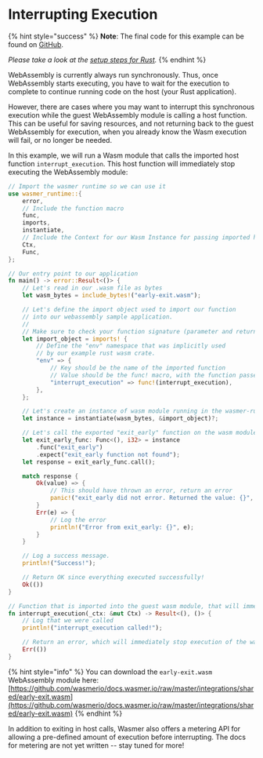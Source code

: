 # Interrupting Execution

{% hint style="success" %}
**Note**: The final code for this example can be found on [GitHub](https://github.com/wasmerio/docs.wasmer.io/tree/master/integrations/rust/examples/early-exit).

_Please take a look at the_ [_setup steps for Rust_](https://github.com/wasmerio/docs.wasmer.io/tree/f2ebe6a08e0ac5f6bd58ababffa793df6ab4424d/integrations/rust/examples/setup.md)_._
{% endhint %}

WebAssembly is currently always run synchronously. Thus, once WebAssembly starts executing, you have to wait for the execution to complete to continue running code on the host \(your Rust application\).

However, there are cases where you may want to interrupt this synchronous execution while the guest WebAssembly module is calling a host function. This can be useful for saving resources, and not returning back to the guest WebAssembly for execution, when you already know the Wasm execution will fail, or no longer be needed.

In this example, we will run a Wasm module that calls the imported host function `interrupt_execution`. This host function will immediately stop executing the WebAssembly module:

```rust
// Import the wasmer runtime so we can use it
use wasmer_runtime::{
    error,
    // Include the function macro
    func,
    imports,
    instantiate,
    // Include the Context for our Wasm Instance for passing imported host functions
    Ctx,
    Func,
};

// Our entry point to our application
fn main() -> error::Result<()> {
    // Let's read in our .wasm file as bytes
    let wasm_bytes = include_bytes!("early-exit.wasm");

    // Let's define the import object used to import our function
    // into our webassembly sample application.
    //
    // Make sure to check your function signature (parameter and return types) carefully!
    let import_object = imports! {
        // Define the "env" namespace that was implicitly used
        // by our example rust wasm crate.
        "env" => {
            // Key should be the name of the imported function
            // Value should be the func! macro, with the function passed in.
            "interrupt_execution" => func!(interrupt_execution),
        },
    };

    // Let's create an instance of wasm module running in the wasmer-runtime
    let instance = instantiate(wasm_bytes, &import_object)?;

    // Let's call the exported "exit_early" function on the wasm module.
    let exit_early_func: Func<(), i32> = instance
        .func("exit_early")
        .expect("exit_early function not found");
    let response = exit_early_func.call();

    match response {
        Ok(value) => {
            // This should have thrown an error, return an error
            panic!("exit_early did not error. Returned the value: {}", value);
        }
        Err(e) => {
            // Log the error
            println!("Error from exit_early: {}", e);
        }
    }

    // Log a success message.
    println!("Success!");

    // Return OK since everything executed successfully!
    Ok(())
}

// Function that is imported into the guest wasm module, that will immediately stop execution
fn interrupt_execution(_ctx: &mut Ctx) -> Result<(), ()> {
    // Log that we were called
    println!("interrupt_execution called!");

    // Return an error, which will immediately stop execution of the wasm module
    Err(())
}
```

{% hint style="info" %}
You can download the `early-exit.wasm` WebAssembly module here:  
[https://github.com/wasmerio/docs.wasmer.io/raw/master/integrations/shared/early-exit.wasm](https://github.com/wasmerio/docs.wasmer.io/raw/master/integrations/shared/early-exit.wasm)
{% endhint %}

In addition to exiting in host calls, Wasmer also offers a metering API for allowing a pre-defined amount of execution before interrupting. The docs for metering are not yet written -- stay tuned for more!

